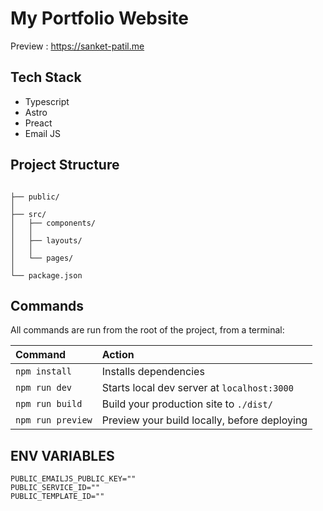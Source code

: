 # My Portfolio Website

Preview : https://sanket-patil.me

## Tech Stack

- Typescript
- Astro
- Preact
- Email JS

## Project Structure

```

├── public/
│
├── src/
│   ├── components/
│   │
│   ├── layouts/
│   │
│   └── pages/
│
└── package.json
```

## Commands

All commands are run from the root of the project, from a terminal:

| Command           | Action                                       |
| :---------------- | :------------------------------------------- |
| `npm install`     | Installs dependencies                        |
| `npm run dev`     | Starts local dev server at `localhost:3000`  |
| `npm run build`   | Build your production site to `./dist/`      |
| `npm run preview` | Preview your build locally, before deploying |

## ENV VARIABLES

```
PUBLIC_EMAILJS_PUBLIC_KEY=""
PUBLIC_SERVICE_ID=""
PUBLIC_TEMPLATE_ID=""
```
